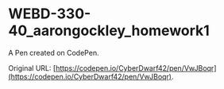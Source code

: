 # WEBD-330-40_aarongockley_homework1

A Pen created on CodePen.

Original URL: [https://codepen.io/CyberDwarf42/pen/VwJBoqr](https://codepen.io/CyberDwarf42/pen/VwJBoqr).

